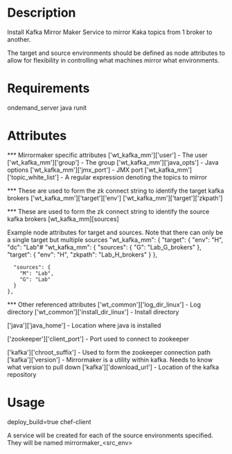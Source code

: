 Description
===========
Install Kafka Mirror Maker Service to mirror Kaka topics from 1 broker to another.

The target and source environments should be defined as node attributes to allow for
flexibility in controlling what machines mirror what environments.

Requirements
============
ondemand_server
java
runit

Attributes
==========
*** Mirrormaker specific attributes
['wt_kafka_mm']['user'] - The user 
['wt_kafka_mm']['group'] - The group
['wt_kafka_mm']['java_opts'] - Java options
['wt_kafka_mm']['jmx_port'] - JMX port
['wt_kafka_mm']['topic_white_list'] - A regular expression denoting the topics to mirror

*** These are used to form the zk connect string to identify the target kafka brokers
['wt_kafka_mm']['target']['env']
['wt_kafka_mm']['target']['zkpath']

*** These are used to form the zk connect string to identify the source kafka brokers
[wt_kafka_mm][sources]

Example node attributes for target and sources. Note that there can only be a single
target but multiple sources
"wt_kafka_mm": {
      "target": {
        "env": "H",
        "dc": "Lab"# "wt_kafka_mm": {
      "sources": {
        "G": "Lab_G_brokers"
      },
      "target": {
        "env": "H",
        "zkpath": "Lab_H_brokers"
      }
    },
  
      "sources": {
        "M": "Lab",
        "G": "Lab"
      }
    },


*** Other referenced attributes
['wt_common']['log_dir_linux'] - Log directory
['wt_common']['install_dir_linux'] - Install directory

['java']['java_home'] - Location where java is installed

['zookeeper']['client_port'] - Port used to connect to zookeeper

['kafka']['chroot_suffix'] - Used to form the zookeeper connection path
['kafka']['version'] - Mirrormaker is a utility within kafka. Needs to know what version to pull down
['kafka']['download_url'] - Location of the kafka repository



Usage
=====
deploy_build=true chef-client

A service will be created for each of the source environments specified. They will be named
mirrormaker_<src_env> 
